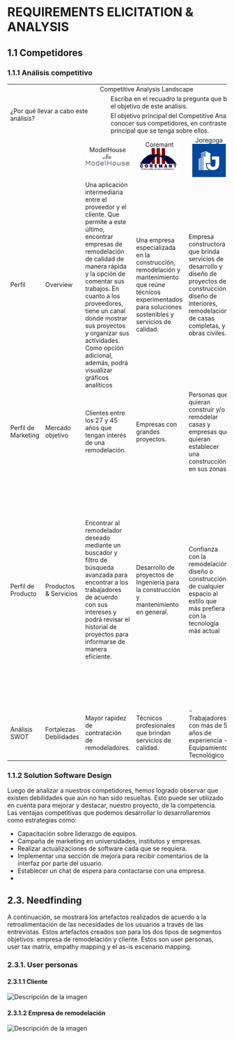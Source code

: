 # REQUIREMENTS ELICITATION & ANALYSIS

## 1.1 Competidores

### 1.1.1 Análisis competitivo

<table>
    <tr>
        <td colspan=8 align="center">Competitive Analysis Landscape</td>
    <tr>
    <tr >
        <td rowspan=2 colspan=4>¿Por qué llevar a cabo este análisis?</td>
        <td colspan=6>Escriba en el recuadro la pregunta que busca responder o el objetivo de este análisis.</td>
    </tr>
    <tr>
        <td colspan=6>El objetivo principal del Competitive Analysis Landscape es conocer sus competidores, en contraste con la idea principal que se tenga sobre ellos.</td>
    </tr>
    <tr>
        <td></td>
        <td></td>
        <td align="center" colspan=3>ModelHouse <img src="../images/ModelHouse.png"> </td>
        <td align="center">Coremant <img src="../images/Coremant.png"> </td>
        <td align="center">Joregoga <img src="../images/Joregoga.png"> </td>
        <td align="center">Construcción & Remodelación <img src="../images/Construcción.png"> </td>
    </tr>
    <tr>
        <td>Perfil</td>
        <td>Overview</td>
        <td colspan=3>Una aplicación intermediaria entre el proveedor y el cliente. Que permite a este último, encontrar empresas de remodelación de calidad de manera rápida y la opción de comentar sus trabajos. En cuanto a los proveedores, tiene un canal donde mostrar sus proyectos y organizar sus actividades. Como opción adicional, además, podrá visualizar gráficos analíticos</td>
        <td>Una empresa especializada en la construcción, remodelación y mantenimiento que reúne técnicos experimentados para soluciones sostenibles y servicios de calidad.</td>
        <td>Empresa constructora que brinda servicios de desarrollo y diseño de proyectos de construcción, diseño de interiores, remodelación de casas completas, y obras civiles.</td>
        <td>Empresa de diseño de proyectos que brinda servicios de diseño, anteproyecto e implementación.</td>
    </tr>
    <tr>
        <td>Perfil de Marketing</td>
        <td>Mercado objetivo</td>
        <td colspan=3>Clientes entre los 27 y 45 años que tengan interés de una remodelación.</td>
        <td>Empresas con grandes proyectos.</td>
        <td>Personas que quieran construir y/o remodelar casas y empresas que quieran establecer una construcción en sus zonas.</td>
        <td>Personas y compañías o empresas que quieran remodelar o realizar una construcción en su propiedad.</td>
    </tr>
    <tr>
        <td>Perfil de Producto</td>
        <td>Productos & Servicios</td>
        <td colspan=3>Encontrar al remodelador deseado mediante un buscador y filtro de búsqueda avanzada para encontrar a los trabajadores de acuerdo con sus intereses y podrá revisar el historial de proyectos para informarse de manera eficiente.</td>
        <td>Desarrollo de proyectos de Ingeniería para la construcción y mantenimiento en general.</td>
        <td>Confianza con la remodelación, diseño o construcción de cualquier espacio al estilo que más prefiera con la tecnología más actual</td>
        <td>Ofrece servicios de construcción, enchapes, pisos, vidriería, carpintería metálica, instalaciones eléctricas, trabajos con aire acondicionado, cámaras de seguridad, alarmas contra incendios, instalaciones sanitarias, carpintería de madera, sistema Drywall, señalética y planos de evacuación internet, mobiliarios realizados en melanina y trabajos de pintura y mantenimiento.</td>
    </tr>
    <tr>
        <td>Análisis SWOT</td>
        <td>Fortalezas Debilidades</td>
        <td colspan=3>Mayor rapidez de contratación de remodeladores.</td>
        <td>Técnicos profesionales que brindan servicios de calidad.</td>
        <td>- Trabajadores con más de 5 años de experiencia - Equipamiento Tecnológico</td>
        <td>- 32 años de experiencia en el mercado. - Materiales durables a largo plazo</td>
    </tr>
    
</table>

### 1.1.2 Solution Software Design

Luego de analizar a nuestros competidores, hemos logrado observar que existen debilidades que aún no han sido resueltas. Esto puede ser utilizado en cuenta para mejorar y destacar, nuestro proyecto, de la competencia. Las ventajas competitivas que podemos desarrollar lo desarrollaremos como estrategias como:

- Capacitación sobre liderazgo de equipos.
- Campaña de marketing en universidades, institutos y empresas.
- Realizar actualizaciones de software cada que se requiera.
- Implementar una sección de mejora para recibir comentarios de la interfaz por parte del usuario.
- Establecer un chat de espera para contactarse con una empresa.
- 


## 2.3. Needfinding
A continuación, se mostrará los artefactos realizados de acuerdo a la retroalimentación de las necesidades de los usuarios a través de las entrevistas. Estos artefactos creados son para los dos tipos de segmentos objetivos: empresa de remodelación y cliente. Estos son user personas, user tax matrix, empathy mapping y el as-is escenario mapping.
### 2.3.1. User personas
#### 2.3.1.1 Cliente
<image
  src="/images/picture.jpg"
  alt="Descripción de la imagen"
  caption="Leyenda de la imagen">

#### 2.3.1.2 Empresa de remodelación 
<image
  src="/images/picture.jpg"
  alt="Descripción de la imagen"
  caption="Leyenda de la imagen">


